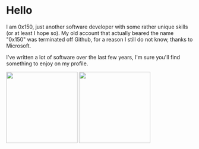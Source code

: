 # Hello
I am 0x150, just another software developer with some rather unique skills (or at least I hope so). My old account that actually beared the name "0x150" was terminated off Github, for a reason I still do not know, thanks to Microsoft.

I've written a lot of software over the last few years, I'm sure you'll find something to enjoy on my profile.

<!-- really jank but works -->
<p><img src="https://github-readme-stats.vercel.app/api?username=0x3C50&show_icons=true&theme=transparent&hide_border=true" height="192px">
<img src="https://github-readme-stats.vercel.app/api/top-langs?username=0x3C50&theme=transparent&hide_border=true&layout=compact&langs_count=10&hide=css" height="192px"></p

